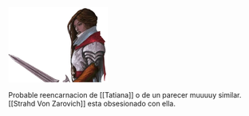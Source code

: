 ![](./img/irene.png)

Probable reencarnacion de [[Tatiana]] o de un parecer muuuuy similar.
[[Strahd Von Zarovich]] esta obsesionado con ella.